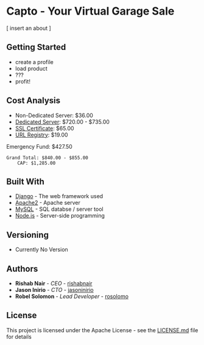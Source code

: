 # Capto - Your Virtual Garage Sale

[ insert an about ]

## Getting Started

* create a profile
* load product
* ???
* profit!

## Cost Analysis
- Non-Dedicated Server: $36.00
- [Dedicated Server](https://pcpartpicker.com/list/tDr6vn): $720.00 - $735.00
- [SSL Certificate](https://www.godaddy.com/offers/ssl-certificate?isc=gssl001&gclid=CjwKCAjwnMTqBRAzEiwAEF3ndkP-Nt7IJFGBzhwHzGk7pgMUBHJKMs5oAbDKrtWLMrqaTyScRREv1hoCh9QQAvD_BwE&gclsrc=aw.ds): $65.00
- [URL Registry](https://www.domain.com/registration?__token_timestamp__=1565627955&__token_val__=27ccf2aa1a302cad555c2e772b74eeb1&flow=domainDFEMO365&flowid=25&page=1&search=capto.com#/domainDFEMO365/1): $19.00 

Emergency Fund: $427.50

```
Grand Total: $840.00 - $855.00
	CAP: $1,285.00
```
## Built With

* [Django](https://docs.djangoproject.com/en/2.2/) - The web framework used
* [Apache2](https://httpd.apache.org/docs/) - Apache server
* [MySQL](https://dev.mysql.com/doc/) - SQL databse / server tool
* [Node.js](https://segment.com/docs/sources/server/node/) - Server-side programming


## Versioning

- Currently No Version

## Authors

* **Rishab Nair** - *CEO* - [rishabnair](https://github.com/rishabnair)
* **Jason Inirio** - *CTO* - [jasoninirio](https://github.com/jasoninirio)
* **Robel Solomon** - *Lead Developer* - [rosolomo](https://github.com/rosolomo)

## License

This project is licensed under the Apache License - see the [LICENSE.md](LICENSE.md) file for details
